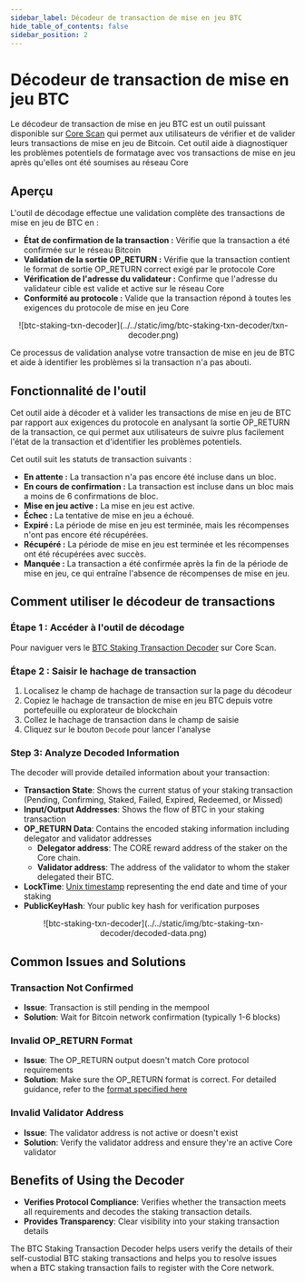 ```yaml
---
sidebar_label: Décodeur de transaction de mise en jeu BTC
hide_table_of_contents: false
sidebar_position: 2
---
```


# Décodeur de transaction de mise en jeu BTC

Le décodeur de transaction de mise en jeu BTC est un outil puissant disponible sur [Core Scan](https://scan.coredao.org/btc-stake-txn-decoder) qui permet aux utilisateurs de vérifier et de valider leurs transactions de mise en jeu de Bitcoin. Cet outil aide à diagnostiquer les problèmes potentiels de formatage avec vos transactions de mise en jeu après qu'elles ont été soumises au réseau Core

## Aperçu

L'outil de décodage effectue une validation complète des transactions de mise en jeu de BTC en :

- **État de confirmation de la transaction :** Vérifie que la transaction a été confirmée sur le réseau Bitcoin
- **Validation de la sortie OP_RETURN :** Vérifie que la transaction contient le format de sortie OP_RETURN correct exigé par le protocole Core
- **Vérification de l'adresse du validateur :** Confirme que l'adresse du validateur cible est valide et active sur le réseau Core
- **Conformité au protocole :** Valide que la transaction répond à toutes les exigences du protocole de mise en jeu Core

<p align="center">
![btc-staking-txn-decoder](../../static/img/btc-staking-txn-decoder/txn-decoder.png)
</p>

Ce processus de validation analyse votre transaction de mise en jeu de BTC et aide à identifier les problèmes si la transaction n'a pas abouti.

## Fonctionnalité de l'outil

Cet outil aide à décoder et à valider les transactions de mise en jeu de BTC par rapport aux exigences du protocole en analysant la sortie OP_RETURN de la transaction, ce qui permet aux utilisateurs de suivre plus facilement l'état de la transaction et d'identifier les problèmes potentiels.

Cet outil suit les statuts de transaction suivants :

- **En attente :** La transaction n'a pas encore été incluse dans un bloc.
- **En cours de confirmation :** La transaction est incluse dans un bloc mais a moins de 6 confirmations de bloc.
- **Mise en jeu active :** La mise en jeu est active.
- **Échec :** La tentative de mise en jeu a échoué.
- **Expiré :** La période de mise en jeu est terminée, mais les récompenses n'ont pas encore été récupérées.
- **Récupéré :** La période de mise en jeu est terminée et les récompenses ont été récupérées avec succès.
- **Manquée :** La transaction a été confirmée après la fin de la période de mise en jeu, ce qui entraîne l'absence de récompenses de mise en jeu.

## Comment utiliser le décodeur de transactions

### Étape 1 : Accéder à l'outil de décodage

Pour naviguer vers le [BTC Staking Transaction Decoder](https://scan.coredao.org/btc-stake-txn-decoder) sur Core Scan.

### Étape 2 : Saisir le hachage de transaction

1. Localisez le champ de hachage de transaction sur la page du décodeur
2. Copiez le hachage de transaction de mise en jeu BTC depuis votre portefeuille ou explorateur de blockchain
3. Collez le hachage de transaction dans le champ de saisie
4. Cliquez sur le bouton `Decode` pour lancer l'analyse

### Step 3: Analyze Decoded Information

The decoder will provide detailed information about your transaction:

- **Transaction State**: Shows the current status of your staking transaction (Pending, Confirming, Staked, Failed, Expired, Redeemed, or Missed)
- **Input/Output Addresses**: Shows the flow of BTC in your staking transaction
- **OP_RETURN Data**: Contains the encoded staking information including delegator and validator addresses
  - **Delegator address**: The CORE reward address of the staker on the Core chain.
  - **Validator address**: The address of the validator to whom the staker delegated their BTC.
- **LockTime**: [Unix timestamp](https://www.unixtimestamp.com/) representing the end date and time of your staking
- **PublicKeyHash**: Your public key hash for verification purposes

<p align="center">
![btc-staking-txn-decoder](../../static/img/btc-staking-txn-decoder/decoded-data.png)
</p>

## Common Issues and Solutions

### Transaction Not Confirmed

- **Issue**: Transaction is still pending in the mempool
- **Solution**: Wait for Bitcoin network confirmation (typically 1-6 blocks)

### Invalid OP_RETURN Format

- **Issue**: The OP_RETURN output doesn't match Core protocol requirements
- **Solution**: Make sure the OP_RETURN format is correct. For detailed guidance, refer to the [format specified here](https://docs.coredao.org/docs/stake-and-delegate/btc-staking/design#op_return-output)

### Invalid Validator Address

- **Issue**: The validator address is not active or doesn't exist
- **Solution**: Verify the validator address and ensure they're an active Core validator

## Benefits of Using the Decoder

- **Verifies Protocol Compliance**: Verifies whether the transaction meets all requirements and decodes the staking transaction details.
- **Provides Transparency**: Clear visibility into your staking transaction details

The BTC Staking Transaction Decoder helps users verify the details of their self-custodial BTC staking transactions and helps you to resolve issues when a BTC staking transaction fails to register with the Core network.
